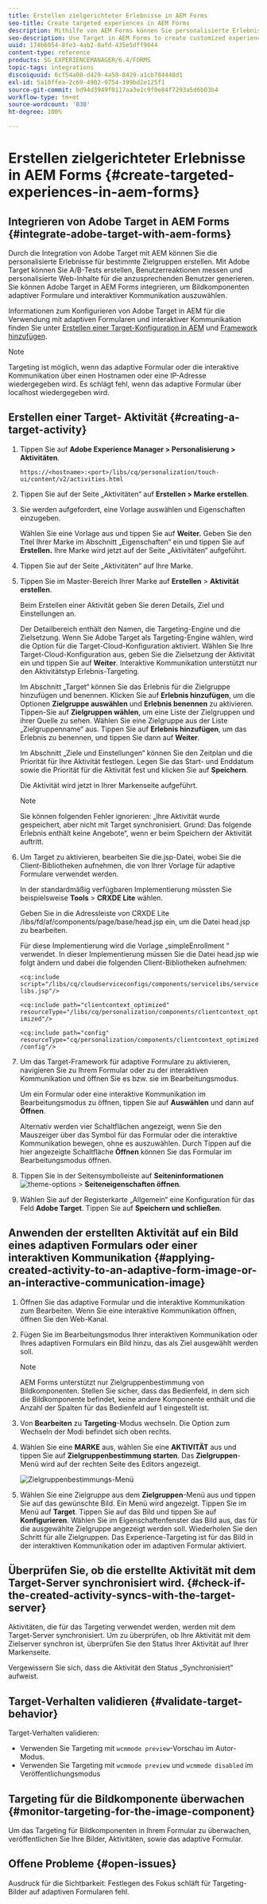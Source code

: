 ```yaml
---
title: Erstellen zielgerichteter Erlebnisse in AEM Forms
seo-title: Create targeted experiences in AEM Forms
description: Mithilfe von AEM Forms können Sie personalisierte Erlebnisse für bestimmte Zielgruppen bieten.
seo-description: Use Target in AEM Forms to create customized experiences for targeted customers.
uuid: 174b6054-8fe3-4ab2-8afd-435e5dff9044
content-type: reference
products: SG_EXPERIENCEMANAGER/6.4/FORMS
topic-tags: integrations
discoiquuid: 6cf54a08-d429-4a58-8429-a1cb784448d1
exl-id: 5a10ffea-2c69-4902-9754-399bd2e125f1
source-git-commit: bd94d3949f0117aa3e1c9f0e84f7293a5d6b03b4
workflow-type: tm+mt
source-wordcount: '838'
ht-degree: 100%

---
```


# Erstellen zielgerichteter Erlebnisse in AEM Forms {#create-targeted-experiences-in-aem-forms}

## Integrieren von Adobe Target in AEM Forms {#integrate-adobe-target-with-aem-forms}

Durch die Integration von Adobe Target mit AEM können Sie die personalisierte Erlebnisse für bestimmte Zielgruppen erstellen. Mit Adobe Target können Sie A/B-Tests erstellen, Benutzerreaktionen messen und personalisierte Web-Inhalte für die anzusprechenden Benutzer generieren. Sie können Adobe Target in AEM Forms integrieren, um Bildkomponenten adaptiver Formulare und interaktiver Kommunikation auszuwählen.

Informationen zum Konfigurieren von Adobe Target in AEM für die Verwendung mit adaptiven Formularen und interaktiver Kommunikation finden Sie unter [Erstellen einer Target-Konfiguration in AEM](/help/sites-administering/target.md) und [Framework hinzufügen](/help/sites-administering/target.md).

>[!NOTE]
>
>Targeting ist möglich, wenn das adaptive Formular oder die interaktive Kommunikation über einen Hostnamen oder eine IP-Adresse wiedergegeben wird. Es schlägt fehl, wenn das adaptive Formular über localhost wiedergegeben wird.

## Erstellen einer Target- Aktivität {#creating-a-target-activity}

1. Tippen Sie auf **Adobe Experience Manager > Personalisierung > Aktivitäten**.

   `https://<hostname>:<port>/libs/cq/personalization/touch-ui/content/v2/activities.html`

1. Tippen Sie auf der Seite „Aktivitäten“ auf **Erstellen > Marke erstellen**.
1. Sie werden aufgefordert, eine Vorlage auswählen und Eigenschaften einzugeben.

   Wählen Sie eine Vorlage aus und tippen Sie auf **Weiter.** Geben Sie den Titel Ihrer Marke im Abschnitt „Eigenschaften“ ein und tippen Sie auf **Erstellen.**
Ihre Marke wird jetzt auf der Seite „Aktivitäten“ aufgeführt. 

1. Tippen Sie auf der Seite „Aktivitäten“ auf Ihre Marke.
1. Tippen Sie im Master-Bereich Ihrer Marke auf **Erstellen** > **Aktivität erstellen**.

   Beim Erstellen einer Aktivität geben Sie deren Details, Ziel und Einstellungen an.

   Der Detailbereich enthält den Namen, die Targeting-Engine und die Zielsetzung. Wenn Sie Adobe Target als Targeting-Engine wählen, wird die Option für die Target-Cloud-Konfiguration aktiviert. Wählen Sie Ihre Target-Cloud-Konfiguration aus, geben Sie die Zielsetzung der Aktivität ein und tippen Sie auf **Weiter**. Interaktive Kommunikation unterstützt nur den Aktivitätstyp Erlebnis-Targeting.

   Im Abschnitt „Target“ können Sie das Erlebnis für die Zielgruppe hinzufügen und benennen. Klicken Sie auf **Erlebnis hinzufügen**, um die Optionen **Zielgruppe auswählen** und **Erlebnis benennen** zu aktivieren. Tippen-Sie auf **Zielgruppen wählen**, um eine Liste der Zielgruppen und ihrer Quelle zu sehen. Wählen Sie eine Zielgruppe aus der Liste „Zielgruppenname“ aus. Tippen Sie auf **Erlebnis hinzufügen**, um das Erlebnis zu benennen, und tippen Sie dann auf **Weiter**.

   Im Abschnitt „Ziele und Einstellungen“ können Sie den Zeitplan und die Priorität für Ihre Aktivität festlegen. Legen Sie das Start- und Enddatum sowie die Priorität für die Aktivität fest und klicken Sie auf **Speichern**.

   Die Aktivität wird jetzt in Ihrer Markenseite aufgeführt.

   >[!NOTE]
   >
   >Sie können folgenden Fehler ignorieren: „Ihre Aktivität wurde gespeichert, aber nicht mit Target synchronisiert. Grund: Das folgende Erlebnis enthält keine Angebote“, wenn er beim Speichern der Aktivität auftritt.

1. Um Target zu aktivieren, bearbeiten Sie die.jsp-Datei, wobei Sie die Client-Bibliotheken aufnehmen, die von Ihrer Vorlage für adaptive Formulare verwendet werden.

   In der standardmäßig verfügbaren Implementierung müssten Sie beispielsweise **Tools** > **CRXDE Lite** wählen.

   Geben Sie in die Adressleiste von CRXDE Lite /libs/fd/af/components/page/base/head.jsp ein, um die Datei head.jsp zu bearbeiten.

   Für diese Implementierung wird die Vorlage „simpleEnrollment “ verwendet. In dieser Implementierung müssen Sie die Datei head.jsp wie folgt ändern und dabei die folgenden Client-Bibliotheken aufnehmen:

   `<cq:include script="/libs/cq/cloudserviceconfigs/components/servicelibs/servicelibs.jsp"/>`

   `<cq:include path="clientcontext_optimized" resourceType="/libs/cq/personalization/components/clientcontext_optimized"/>`

   `<cq:include path="config" resourceType="cq/personalization/components/clientcontext_optimized/config"/>`

1. Um das Target-Framework für adaptive Formulare zu aktivieren, navigieren Sie zu Ihrem Formular oder zu der interaktiven Kommunikation und öffnen Sie es bzw. sie im Bearbeitungsmodus.

   Um ein Formular oder eine interaktive Kommunikation im Bearbeitungsmodus zu öffnen, tippen Sie auf **Auswählen** und dann auf **Öffnen**.

   Alternativ werden vier Schaltflächen angezeigt, wenn Sie den Mauszeiger über das Symbol für das Formular oder die interaktive Kommunikation bewegen, ohne es auszuwählen. Durch Tippen auf die hier angezeigte Schaltfläche **Öffnen** können Sie das Formular im Bearbeitungsmodus öffnen.

1. Tippen Sie in der Seitensymbolleiste auf **Seiteninformationen** ![theme-options](assets/theme-options.png) > **Seiteneigenschaften öffnen**.
1. Wählen Sie auf der Registerkarte „Allgemein“ eine Konfiguration für das Feld **Adobe Target**. Tippen Sie auf **Speichern und schließen**.

## Anwenden der erstellten Aktivität auf ein Bild eines adaptiven Formulars oder einer interaktiven Kommunikation {#applying-created-activity-to-an-adaptive-form-image-or-an-interactive-communication-image}

1. Öffnen Sie das adaptive Formular und die interaktive Kommunikation zum Bearbeiten. Wenn Sie eine interaktive Kommunikation öffnen, öffnen Sie den Web-Kanal.

1. Fügen Sie im Bearbeitungsmodus Ihrer interaktiven Kommunikation oder Ihres adaptiven Formulars ein Bild hinzu, das als Ziel ausgewählt werden soll.

   >[!NOTE]
   >
   >AEM Forms unterstützt nur Zielgruppenbestimmung von Bildkomponenten. Stellen Sie sicher, dass das Bedienfeld, in dem sich die Bildkomponente befindet, keine andere Komponente enthält und die Anzahl der Spalten für das Bedienfeld auf 1 eingestellt ist.

1. Von **Bearbeiten** zu **Targeting**-Modus wechseln. Die Option zum Wechseln der Modi befindet sich oben rechts.
1. Wählen Sie eine **MARKE** aus, wählen Sie eine **AKTIVITÄT** aus und tippen Sie auf **Zielgruppenbestimmung starten**. Das **Zielgruppen**-Menü wird auf der rechten Seite des Editors angezeigt.

   ![Zielgruppenbestimmungs-Menü](assets/targeting-menu.png)

1. Wählen Sie eine Zielgruppe aus dem **Zielgruppen**-Menü aus und tippen Sie auf das gewünschte Bild. Ein Menü wird angezeigt. Tippen Sie im Menü auf **Target**. Tippen Sie auf das Bild und tippen Sie auf **Konfigurieren**. Wählen Sie im Eigenschaftenfenster das Bild aus, das für die ausgewählte Zielgruppe angezeigt werden soll. Wiederholen Sie den Schritt für alle Zielgruppen. Das Experience-Targeting ist für das Bild in der interaktiven Kommunikation oder im adaptiven Formular aktiviert.

## Überprüfen Sie, ob die erstellte Aktivität mit dem Target-Server synchronisiert wird. {#check-if-the-created-activity-syncs-with-the-target-server}

Aktivitäten, die für das Targeting verwendet werden, werden mit dem Target-Server synchronisiert. Um zu überprüfen, ob Ihre Aktivität mit dem Zielserver synchron ist, überprüfen Sie den Status Ihrer Aktivität auf Ihrer Markenseite.

Vergewissern Sie sich, dass die Aktivität den Status „Synchronisiert“ aufweist.

## Target-Verhalten validieren {#validate-target-behavior}

Target-Verhalten validieren:

* Verwenden Sie Targeting mit `wcmmode preview`-Vorschau im Autor-Modus.
* Verwenden Sie Targeting mit `wcmmode preview` und `wcmmode disabled` im Veröffentlichungsmodus

## Targeting für die Bildkomponente überwachen {#monitor-targeting-for-the-image-component}

Um das Targeting für Bildkomponenten in Ihrem Formular zu überwachen, veröffentlichen Sie Ihre Bilder, Aktivitäten, sowie das adaptive Formular.

## Offene Probleme {#open-issues}

Ausdruck für die Sichtbarkeit: Festlegen des Fokus schläft für Targeting-Bilder auf adaptiven Formularen fehl.
